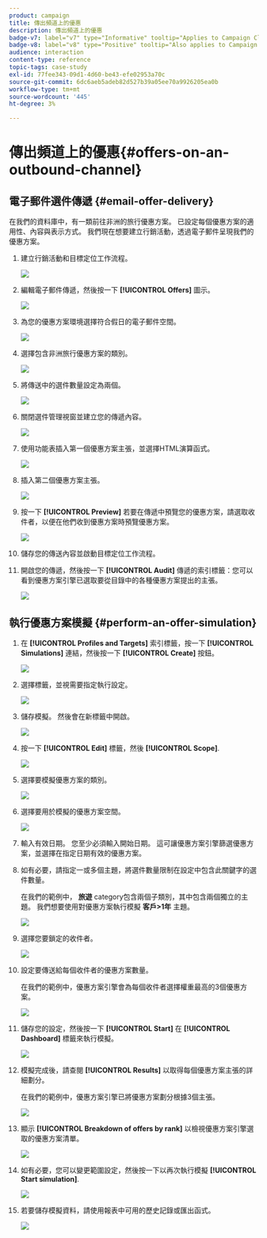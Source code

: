 ```yaml
---
product: campaign
title: 傳出頻道上的優惠
description: 傳出頻道上的優惠
badge-v7: label="v7" type="Informative" tooltip="Applies to Campaign Classic v7"
badge-v8: label="v8" type="Positive" tooltip="Also applies to Campaign v8"
audience: interaction
content-type: reference
topic-tags: case-study
exl-id: 77fee343-09d1-4d60-be43-efe02953a70c
source-git-commit: 6dc6aeb5adeb82d527b39a05ee70a9926205ea0b
workflow-type: tm+mt
source-wordcount: '445'
ht-degree: 3%

---
```


# 傳出頻道上的優惠{#offers-on-an-outbound-channel}



## 電子郵件選件傳遞 {#email-offer-delivery}

在我們的資料庫中，有一類前往非洲的旅行優惠方案。 已設定每個優惠方案的適用性、內容與表示方式。 我們現在想要建立行銷活動，透過電子郵件呈現我們的優惠方案。

1. 建立行銷活動和目標定位工作流程。

   ![](assets/offer_delivery_example_001.png)

1. 編輯電子郵件傳遞，然後按一下 **[!UICONTROL Offers]** 圖示。

   ![](assets/offer_delivery_example_002.png)

1. 為您的優惠方案環境選擇符合假日的電子郵件空間。

   ![](assets/offer_delivery_example_003.png)

1. 選擇包含非洲旅行優惠方案的類別。

   ![](assets/offer_delivery_example_004.png)

1. 將傳送中的選件數量設定為兩個。

   ![](assets/offer_delivery_example_005.png)

1. 關閉選件管理視窗並建立您的傳遞內容。

   ![](assets/offer_delivery_example_006.png)

1. 使用功能表插入第一個優惠方案主張，並選擇HTML演算函式。

   ![](assets/offer_delivery_example_007.png)

1. 插入第二個優惠方案主張。

   ![](assets/offer_delivery_example_008.png)

1. 按一下 **[!UICONTROL Preview]** 若要在傳遞中預覽您的優惠方案，請選取收件者，以便在他們收到優惠方案時預覽優惠方案。

   ![](assets/offer_delivery_example_009.png)

1. 儲存您的傳送內容並啟動目標定位工作流程。
1. 開啟您的傳遞，然後按一下 **[!UICONTROL Audit]** 傳遞的索引標籤：您可以看到優惠方案引擎已選取要從目錄中的各種優惠方案提出的主張。

   ![](assets/offer_delivery_example_010.png)

## 執行優惠方案模擬 {#perform-an-offer-simulation}

1. 在 **[!UICONTROL Profiles and Targets]** 索引標籤，按一下 **[!UICONTROL Simulations]** 連結，然後按一下 **[!UICONTROL Create]** 按鈕。

   ![](assets/offer_simulation_001.png)

1. 選擇標籤，並視需要指定執行設定。

   ![](assets/offer_simulation_example_002.png)

1. 儲存模擬。 然後會在新標籤中開啟。

   ![](assets/offer_simulation_example_003.png)

1. 按一下 **[!UICONTROL Edit]** 標籤，然後 **[!UICONTROL Scope]**.

   ![](assets/offer_simulation_example_004.png)

1. 選擇要模擬優惠方案的類別。

   ![](assets/offer_simulation_example_005.png)

1. 選擇要用於模擬的優惠方案空間。

   ![](assets/offer_simulation_example_006.png)

1. 輸入有效日期。 您至少必須輸入開始日期。 這可讓優惠方案引擎篩選優惠方案，並選擇在指定日期有效的優惠方案。
1. 如有必要，請指定一或多個主題，將選件數量限制在設定中包含此關鍵字的選件數量。

   在我們的範例中， **旅遊** category包含兩個子類別，其中包含兩個獨立的主題。 我們想要使用對優惠方案執行模擬 **客戶>1年** 主題。

   ![](assets/offer_simulation_example_007.png)

1. 選擇您要鎖定的收件者。

   ![](assets/offer_simulation_example_008.png)

1. 設定要傳送給每個收件者的優惠方案數量。

   在我們的範例中，優惠方案引擎會為每個收件者選擇權重最高的3個優惠方案。

   ![](assets/offer_simulation_example_009.png)

1. 儲存您的設定，然後按一下 **[!UICONTROL Start]** 在 **[!UICONTROL Dashboard]** 標籤來執行模擬。

   ![](assets/offer_simulation_example_010.png)

1. 模擬完成後，請查閱 **[!UICONTROL Results]** 以取得每個優惠方案主張的詳細劃分。

   在我們的範例中，優惠方案引擎已將優惠方案劃分根據3個主張。

   ![](assets/offer_simulation_example_011.png)

1. 顯示 **[!UICONTROL Breakdown of offers by rank]** 以檢視優惠方案引擎選取的優惠方案清單。

   ![](assets/offer_simulation_example_012.png)

1. 如有必要，您可以變更範圍設定，然後按一下以再次執行模擬 **[!UICONTROL Start simulation]**.

   ![](assets/offer_simulation_example_010.png)

1. 若要儲存模擬資料，請使用報表中可用的歷史記錄或匯出函式。

   ![](assets/offer_simulation_example_013.png)
